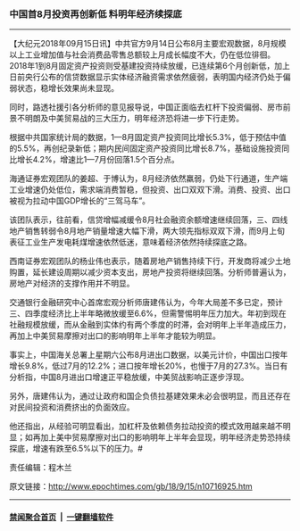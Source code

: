 ### 中国首8月投资再创新低 料明年经济续探底
------------------------

<p>【大纪元2018年09月15日讯】中共官方9月14日公布8月主要宏观数据，8月规模以上工业增加值与社会消费品零售总额较上月成长幅度不大，仍在低位徘徊。2018年1到8月固定资产投资则受基建投资持续放缓，已连续第6个月创新低，加上日前央行公布的信贷数据显示实体经济融资需求依然疲弱，表明国内经济仍处于偏弱状态，稳增长效果尚未显现。</p>
<p>同时，路透社援引各分析师的意见报导说，中国正面临去杠杆下投资偏弱、房市前景不明朗及中美贸易战的三大压力，明年经济恐将进一步下行走势。</p>
<p>根据中共国家统计局的数据，1—8月固定资产投资同比增长5.3%，低于预估中值的5.5%，再创纪录新低；期内民间固定资产投资同比增长8.7%，基础设施投资同比增长4.2%，增速比1—7月份回落1.5个百分点。</p>
<p>海通证券宏观团队的姜超、于博认为，8月经济依然羸弱，仍处下行通道，生产端工业增速仍处低位，需求端消费暂稳，但投资、出口双双下滑。消费、投资、出口被视为拉动中国GDP增长的“三驾马车”。</p>
<p>该团队表示，往前看，信贷增幅减缓令8月社会融资余额增速继续回落，三、四线地产销售转弱令8月地产销量增速大幅下滑，两大领先指标双双下滑，而9月上旬表征工业生产发电耗煤增速依然低迷，意味着经济依然持续探底之路。</p>
<p>西南证券宏观团队的杨业伟也表示，随着房地产销售持续下行，开发商将减少土地购置，延长建设周期以减少资本支出，房地产投资将继续回落。分析师普遍认为，房地产对经济的支撑作用并不明显。</p>
<p>交通银行金融研究中心首席宏观分析师唐建伟认为，今年大局差不多已定，预计三、四季度经济比上半年略微放缓至6.6%，但需警惕明年压力加大。年初到现在社融规模放缓，而从金融到实体约有两个季度的时滞，会对明年上半年造成压力，再加上中美贸易摩擦对出口的影响明年上半年才能较为明显。</p>
<p>事实上，中国海关总署上星期六公布8月进出口数据，以美元计价，中国出口按年增长9.8%，低过7月的12.2%；进口按年增长20%，也慢于7月的27.3%。当日有分析指，中国8月进出口增速正平稳放缓，中美贸战影响正逐步浮现。</p>
<p>另外，唐建伟认为，通过让政府和国企负债拉基建效果未必会很明显，而且还存在对民间投资和消费挤出的负面效应。</p>
<p>他还指出，从经验可明显看出，加杠杆及依赖债务拉动投资的模式效用越来越不明显；如再加上美中贸易摩擦对出口的影响明年上半年会显现，明年经济走势恐持续探底，增速有跌至6.5%以下的压力。#</p>
<p>责任编辑：程木兰</p>

原文链接：http://www.epochtimes.com/gb/18/9/15/n10716925.htm


------------------------
#### [禁闻聚合首页](https://github.com/gfw-breaker/banned-news/blob/master/README.md) &nbsp;|&nbsp;  [一键翻墙软件](https://github.com/gfw-breaker/nogfw/blob/master/README.md)